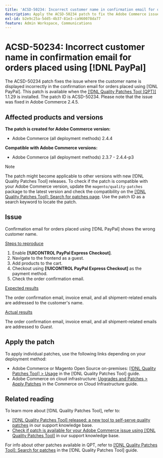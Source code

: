 ```yaml
---
title: 'ACSD-50234: Incorrect customer name in confirmation email for orders placed using [!DNL PayPal]'
description: Apply the ACSD-50234 patch to fix the Adobe Commerce issue where the customer name is displayed incorrectly in the confirmation email for orders placed using [!DNL PayPal].
exl-id: b2e9c25a-5dd5-4b37-81e3-ca960078da77
feature: Admin Workspace, Communications
---
```

# ACSD-50234: Incorrect customer name in confirmation email for orders placed using [!DNL PayPal]

The ACSD-50234 patch fixes the issue where the customer name is displayed incorrectly in the confirmation email for orders placed using [!DNL PayPal]. This patch is available when the [[!DNL Quality Patches Tool (QPT)]](/help/announcements/adobe-commerce-announcements/magento-quality-patches-released-new-tool-to-self-serve-quality-patches.md) 1.1.29 is installed. The patch ID is ACSD-50234. Please note that the issue was fixed in Adobe Commerce 2.4.5.

## Affected products and versions

**The patch is created for Adobe Commerce version:**

* Adobe Commerce (all deployment methods) 2.4.4

**Compatible with Adobe Commerce versions:**

* Adobe Commerce (all deployment methods) 2.3.7 - 2.4.4-p3

>[!NOTE]
>
>The patch might become applicable to other versions with new [!DNL Quality Patches Tool] releases. To check if the patch is compatible with your Adobe Commerce version, update the `magento/quality-patches` package to the latest version and check the compatibility on the [[!DNL Quality Patches Tool]: Search for patches page](https://experienceleague.adobe.com/tools/commerce-quality-patches/index.html). Use the patch ID as a search keyword to locate the patch.

## Issue

Confirmation email for orders placed using [!DNL PayPal] shows the wrong customer name.

<u>Steps to reproduce</u>

1. Enable **[!UICONTROL PayPal Express Checkout]**.
1. Navigate to the frontend as a guest.
1. Add products to the cart.
1. Checkout using **[!UICONTROL PayPal Express Checkout]** as the payment method.
1. Check the order confirmation email.

<u>Expected results</u>

The order confirmation email, invoice email, and all shipment-related emails are addressed to the customer's name.

<u>Actual results</u>

The order confirmation email, invoice email, and all shipment-related emails are addressed to *Guest*.

## Apply the patch

To apply individual patches, use the following links depending on your deployment method:

* Adobe Commerce or Magento Open Source on-premises: [[!DNL Quality Patches Tool] > Usage](https://experienceleague.adobe.com/docs/commerce-operations/tools/quality-patches-tool/usage.html) in the [!DNL Quality Patches Tool] guide.
* Adobe Commerce on cloud infrastructure: [Upgrades and Patches > Apply Patches](https://experienceleague.adobe.com/docs/commerce-cloud-service/user-guide/develop/upgrade/apply-patches.html) in the Commerce on Cloud Infrastructure guide.

## Related reading

To learn more about [!DNL Quality Patches Tool], refer to:

* [[!DNL Quality Patches Tool] released: a new tool to self-serve quality patches](/help/announcements/adobe-commerce-announcements/magento-quality-patches-released-new-tool-to-self-serve-quality-patches.md) in our support knowledge base.
* [Check if patch is available for your Adobe Commerce issue using [!DNL Quality Patches Tool]](/help/support-tools/patches-available-in-qpt-tool/check-patch-for-magento-issue-with-magento-quality-patches.md) in our support knowledge base.

For info about other patches available in QPT, refer to [[!DNL Quality Patches Tool]: Search for patches](https://experienceleague.adobe.com/tools/commerce-quality-patches/index.html) in the [!DNL Quality Patches Tool] guide.
